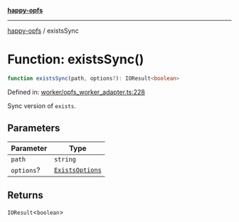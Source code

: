 [**happy-opfs**](../README.md)

***

[happy-opfs](../README.md) / existsSync

# Function: existsSync()

```ts
function existsSync(path, options?): IOResult<boolean>
```

Defined in: [worker/opfs\_worker\_adapter.ts:228](https://github.com/JiangJie/happy-opfs/blob/7d6f4902eef2f34868c7991f5501261a1d1ff67a/src/worker/opfs_worker_adapter.ts#L228)

Sync version of `exists`.

## Parameters

| Parameter | Type |
| ------ | ------ |
| `path` | `string` |
| `options`? | [`ExistsOptions`](../interfaces/ExistsOptions.md) |

## Returns

`IOResult`\<`boolean`\>
